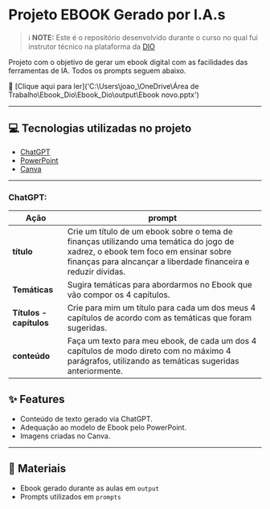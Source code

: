 # Projeto EBOOK Gerado por I.A.s

> ℹ️ **NOTE:** Este é o repositório desenvolvido durante o curso no qual fui instrutor técnico na plataforma da [DIO](https://www.dio.me)

Projeto com o objetivo de gerar um ebook digital com as facilidades das ferramentas de IA. Todos os prompts seguem abaixo.

📖 [Clique aqui para ler]('C:\Users\joao_\OneDrive\Área de Trabalho\Ebook_Dio\Ebook_Dio\output\Ebook novo.pptx')

---

## 💻 Tecnologias utilizadas no projeto

- [ChatGPT](https://chat.openai.com)
- [PowerPoint](https://www.microsoft.com/pt-br/microsoft-365/powerpoint)
- [Canva](https://www.canva.com/)

---

### ChatGPT:

| Ação     | prompt |
|----------|--------|
| **título** | Crie um título de um ebook sobre o tema de finanças utilizando uma temática do jogo de xadrez, o ebook tem foco em ensinar sobre finanças para alncançar a liberdade financeira e reduzir dívidas. |
| **Temáticas** | Sugira temáticas para abordarmos no Ebook que vão compor os 4 capítulos. |
| **Títulos - capítulos** | Crie para mim um título para cada um dos meus 4 capítulos de acordo com as temáticas que foram sugeridas. |
| **conteúdo** | Faça um texto para meu ebook, de cada um dos 4 capítulos de modo direto com no máximo 4 parágrafos, utilizando as temáticas sugeridas anteriormente. |



## ✨ Features

- Conteúdo de texto gerado via ChatGPT.
- Adequação ao modelo de Ebook pelo PowerPoint.
- Imagens criadas no Canva.

---

## 📁 Materiais

- Ebook gerado durante as aulas em `output`
- Prompts utilizados em `prompts`
